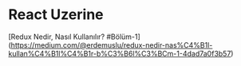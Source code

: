 # React Uzerine

[Redux Nedir, Nasıl Kullanılır? #Bölüm-1] (https://medium.com/@erdemuslu/redux-nedir-nas%C4%B1l-kullan%C4%B1l%C4%B1r-b%C3%B6l%C3%BCm-1-4dad7a0f3b57)